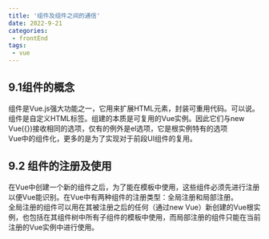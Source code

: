 ```yaml
---
title: '组件及组件之间的通信'
date: 2022-9-21
categories:
 - frontEnd
tags:
 - vue
---
```


## 9.1组件的概念  

组件是Vue.js强大功能之一，它用来扩展HTML元素，封装可重用代码。可以说。组件是自定义HTML标签。组建的本质是可复用的Vue实例。因此它们与new Vue({})接收相同的选项，仅有的例外是el选项，它是根实例特有的选项  
Vue中的组件化，更多的是为了实现对于前段UI组件的复用。

## 9.2 组件的注册及使用  

在Vue中创建一个新的组件之后，为了能在模板中使用，这些组件必须先进行注册以便Vue能识别。在Vue中有两种组件的注册类型：全局注册和局部注册。  
全局注册的组件可以用在其被注册之后的任何（通过new Vue）新创建的Vue根实例，也包括在其组件树中所有子组件的模板中使用，而局部注册的组件只能在当前注册的Vue实例中进行使用。

